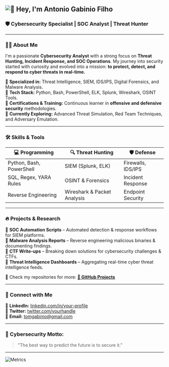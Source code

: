## ![👾](https://img.icons8.com/emoji/48/hacker-cat.png) Hey, I'm Antonio Gabinio Filho

### 🛡️ Cybersecurity Specialist | SOC Analyst | Threat Hunter

---

### 👨‍💻 About Me
I'm a passionate **Cybersecurity Analyst** with a strong focus on **Threat Hunting, Incident Response, and SOC Operations**. My journey into security started with curiosity and evolved into a mission: **to protect, detect, and respond to cyber threats in real-time.**

🔹 **Specialized in:** Threat Intelligence, SIEM, IDS/IPS, Digital Forensics, and Malware Analysis.  
🔹 **Tech Stack:** Python, Bash, PowerShell, ELK, Splunk, Wireshark, OSINT Tools.  
🔹 **Certifications & Training:** Continuous learner in **offensive and defensive security** methodologies.  
🔹 **Currently Exploring:** Advanced Threat Simulation, Red Team Techniques, and Adversary Emulation.  

---

### 🛠️ Skills & Tools

| 💻 Programming | 🔍 Threat Hunting | 🛡️ Defense |
|--------------|-----------------|----------------|
| Python, Bash, PowerShell | SIEM (Splunk, ELK) | Firewalls, IDS/IPS |
| SQL, Regex, YARA Rules | OSINT & Forensics | Incident Response |
| Reverse Engineering | Wireshark & Packet Analysis | Endpoint Security |

---

### 🔥 Projects & Research
🔹 **SOC Automation Scripts** – Automated detection & response workflows for SIEM platforms.  
🔹 **Malware Analysis Reports** – Reverse engineering malicious binaries & documenting findings.  
🔹 **CTF Write-ups** – Breaking down solutions for cybersecurity challenges & CTFs.  
🔹 **Threat Intelligence Dashboards** – Aggregating real-time cyber threat intelligence feeds.  

📂 Check my repositories for more: **[🔗 GitHub Projects](https://github.com/AntonioG004)**  

---

### 📡 Connect with Me
🔗 **LinkedIn:** [linkedin.com/in/your-profile](#)  
🔗 **Twitter:** [twitter.com/yourhandle](#)  
📧 **Email:** tomgabinio@gmail.com  

---

### 🚀 Cybersecurity Motto:
> "The best way to predict the future is to secure it."

---

![Metrics](https://github-readme-stats.vercel.app/api?username=AntonioG004&show_icons=true&theme=radical)
